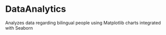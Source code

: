 # DataAnalytics
Analyzes data regarding bilingual people using Matplotlib charts integrated with Seaborn
